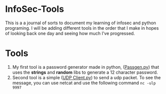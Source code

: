 # InfoSec-Tools
This is a a journal of sorts to document my learning of infosec and python programing. I will be adding different tools in the order that I make in hopes of looking back one day and seeing how much I've progressed.

# Tools
1. My first tool is a password generator made in python, ([Passgen.py](https://github.com/Destituentt/InfoSec-Tools/blob/main/Passgen.py)) that uses the **strings** and **random** libs to generate a 12 character password.
2. Second tool is a simple ([UDP Client.py](https://github.com/Destituentt/InfoSec-Tools/blob/main/UDP%20Client.py)) to send a udp packet. To see the message, you can use netcat and use the following command ```nc -ulp 9997```
